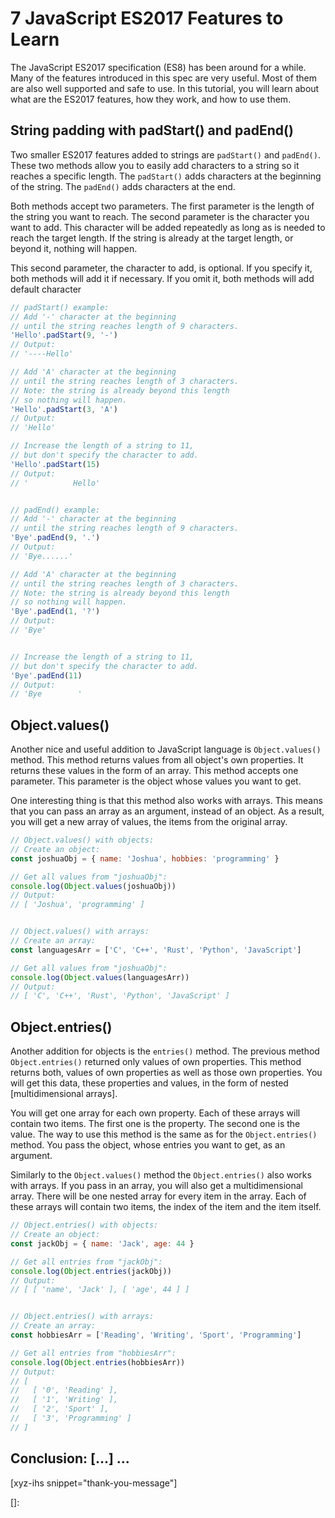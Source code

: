 # 7 JavaScript ES2017 Features to Learn

The JavaScript ES2017 specification (ES8) has been around for a while. Many of the features introduced in this spec are very useful. Most of them are also well supported and safe to use. In this tutorial, you will learn about what are the ES2017 features, how they work, and how to use them.<!--more-->
<!--
Table of Contents:
-->

## String padding with padStart() and padEnd()

Two smaller ES2017 features added to strings are `padStart()` and `padEnd()`. These two methods allow you to easily add characters to a string so it reaches a specific length. The `padStart()` adds characters at the beginning of the string. The `padEnd()` adds characters at the end.

Both methods accept two parameters. The first parameter is the length of the string you want to reach. The second parameter is the character you want to add. This character will be added repeatedly as long as is needed to reach the target length. If the string is already at the target length, or beyond it, nothing will happen.

This second parameter, the character to add, is optional. If you specify it, both methods will add it if necessary. If you omit it, both methods will add default character

```JavaScript
// padStart() example:
// Add '-' character at the beginning
// until the string reaches length of 9 characters.
'Hello'.padStart(9, '-')
// Output:
// '----Hello'

// Add 'A' character at the beginning
// until the string reaches length of 3 characters.
// Note: the string is already beyond this length
// so nothing will happen.
'Hello'.padStart(3, 'A')
// Output:
// 'Hello'

// Increase the length of a string to 11,
// but don't specify the character to add.
'Hello'.padStart(15)
// Output:
// '          Hello'


// padEnd() example:
// Add '-' character at the beginning
// until the string reaches length of 9 characters.
'Bye'.padEnd(9, '.')
// Output:
// 'Bye......'

// Add 'A' character at the beginning
// until the string reaches length of 3 characters.
// Note: the string is already beyond this length
// so nothing will happen.
'Bye'.padEnd(1, '?')
// Output:
// 'Bye'


// Increase the length of a string to 11,
// but don't specify the character to add.
'Bye'.padEnd(11)
// Output:
// 'Bye        '
```

## Object.values()

Another nice and useful addition to JavaScript language is `Object.values()` method. This method returns values from all object's own properties. It returns these values in the form of an array. This method accepts one parameter. This parameter is the object whose values you want to get.

One interesting thing is that this method also works with arrays. This means that you can pass an array as an argument, instead of an object. As a result, you will get a new array of values, the items from the original array.

```JavaScript
// Object.values() with objects:
// Create an object:
const joshuaObj = { name: 'Joshua', hobbies: 'programming' }

// Get all values from "joshuaObj":
console.log(Object.values(joshuaObj))
// Output:
// [ 'Joshua', 'programming' ]


// Object.values() with arrays:
// Create an array:
const languagesArr = ['C', 'C++', 'Rust', 'Python', 'JavaScript']

// Get all values from "joshuaObj":
console.log(Object.values(languagesArr))
// Output:
// [ 'C', 'C++', 'Rust', 'Python', 'JavaScript' ]
```

## Object.entries()

Another addition for objects is the `entries()` method. The previous method `Object.entries()` returned only values of own properties. This method returns both, values of own properties as well as those own properties. You will get this data, these properties and values, in the form of nested [multidimensional arrays].

You will get one array for each own property. Each of these arrays will contain two items. The first one is the property. The second one is the value. The way to use this method is the same as for the `Object.entries()` method. You pass the object, whose entries you want to get, as an argument.

Similarly to the `Object.values()` method the `Object.entries()` also works with arrays. If you pass in an array, you will also get a multidimensional array. There will be one nested array for every item in the array. Each of these arrays will contain two items, the index of the item and the item itself.

```JavaScript
// Object.entries() with objects:
// Create an object:
const jackObj = { name: 'Jack', age: 44 }

// Get all entries from "jackObj":
console.log(Object.entries(jackObj))
// Output:
// [ [ 'name', 'Jack' ], [ 'age', 44 ] ]


// Object.entries() with arrays:
// Create an array:
const hobbiesArr = ['Reading', 'Writing', 'Sport', 'Programming']

// Get all entries from "hobbiesArr":
console.log(Object.entries(hobbiesArr))
// Output:
// [
//   [ '0', 'Reading' ],
//   [ '1', 'Writing' ],
//   [ '2', 'Sport' ],
//   [ '3', 'Programming' ]
// ]
```


## Conclusion: [...] ...

[xyz-ihs snippet="thank-you-message"]

<!-- ### Links -->
[]:

<!--
### Meta:
-
-->

<!--
### Keywords:
-
-->

<!--
### Resources:
-
-->
